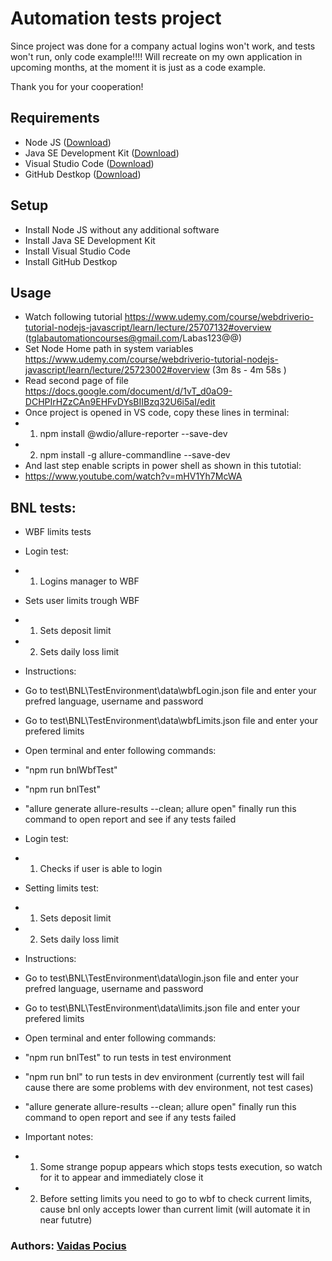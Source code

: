 # Automation tests project
Since project was done for a company actual logins won't work, and tests won't run, only code example!!!!
Will recreate on my own application in upcoming months, at the moment it is just as a code example.

Thank you for your cooperation!

## Requirements
- Node JS ([Download]( https://nodejs.org/en/download/))
- Java SE Development Kit ([Download]( https://www.oracle.com/java/technologies/downloads/#jdk17-windows))
- Visual Studio Code ([Download]( https://code.visualstudio.com/))
- GitHub Destkop ([Download]( https://desktop.github.com/))

## Setup
- Install Node JS without any additional software
- Install Java SE Development Kit
- Install Visual Studio Code
- Install GitHub Destkop

## Usage
- Watch following tutorial https://www.udemy.com/course/webdriverio-tutorial-nodejs-javascript/learn/lecture/25707132#overview (tglabautomationcourses@gmail.com/Labas123@@)
- Set Node Home path in system variables https://www.udemy.com/course/webdriverio-tutorial-nodejs-javascript/learn/lecture/25723002#overview (3m 8s - 4m 58s )
- Read second page of file https://docs.google.com/document/d/1vT_d0aO9-DCHPIrHZzCAn9EHFvDYsBIIBzq32U6i5aI/edit
- Once project is opened in VS code, copy these lines in terminal:
- 1) npm install @wdio/allure-reporter --save-dev
- 2) npm install -g allure-commandline --save-dev
- And last step enable scripts in power shell as shown in this tutotial:
- https://www.youtube.com/watch?v=mHV1Yh7McWA

## BNL tests:
- WBF limits tests

- Login test:
- 1) Logins manager to WBF

- Sets user limits trough WBF
- 1) Sets deposit limit
- 2) Sets daily loss limit
- Instructions:
- Go to test\BNL\TestEnvironment\data\wbfLogin.json file and enter your prefred language, username and password
- Go to test\BNL\TestEnvironment\data\wbfLimits.json file and enter your prefered limits
- Open terminal and enter following commands:
- "npm run bnlWbfTest"
- "npm run bnlTest"
- "allure generate allure-results --clean; allure open" finally run this command to open report and see if any tests failed

- Login test:
- 1) Checks if user is able to login

- Setting limits test:
- 1) Sets deposit limit
- 2) Sets daily loss limit

- Instructions:
- Go to test\BNL\TestEnvironment\data\login.json file and enter your prefred language, username and password
- Go to test\BNL\TestEnvironment\data\limits.json file and enter your prefered limits
- Open terminal and enter following commands:
- "npm run bnlTest" to run tests in test environment
- "npm run bnl" to run tests in dev environment (currently test will fail cause there are some problems with dev environment, not test cases)
- "allure generate allure-results --clean; allure open" finally run this command to open report and see if any tests failed

- Important notes:
- 1) Some strange popup appears which stops tests execution, so watch for it to appear and immediately close it
- 2) Before setting limits you need to go to wbf to check current limits, cause bnl only accepts lower than current limit (will automate it in near fututre)

### Authors: [Vaidas Pocius]( https://github.com/VaidasTGLab)
